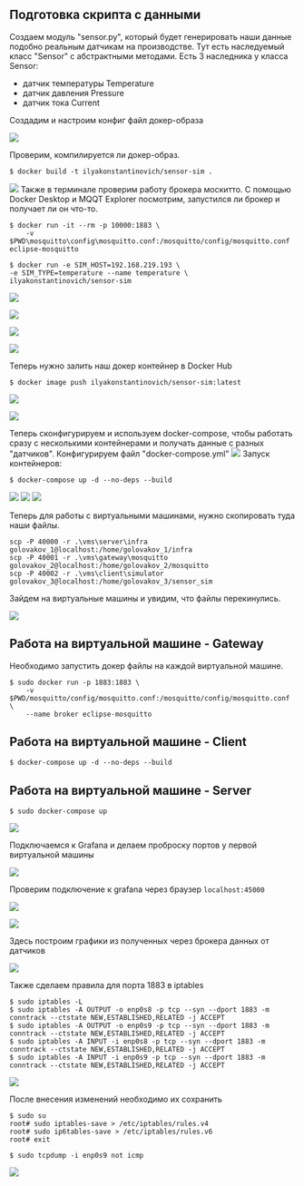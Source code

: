 ## Подготовка скрипта с данными

Создаем модуль "sensor.py", который будет генерировать наши данные подобно реальным датчикам на производстве. Тут есть наследуемый класс "Sensor" с абстрактными методами.
Есть 3 наследника у класса Sensor:
- датчик температуры Temperature
- датчик давления Pressure
- датчик тока Current

Создадим и настроим конфиг файл докер-образа

![](./assets/Screenshot_18.png) 

Проверим, компилируется ли докер-образ.

```shell
$ docker build -t ilyakonstantinovich/sensor-sim .
```
![](./assets/Screenshot_1.png) 
Также в  терминале проверим работу брокера москитто. С помощью Docker Desktop и MQQT Explorer посмотрим, запустился ли брокер и получает ли он что-то.
```shell
$ docker run -it --rm -p 10000:1883 \
    -v $PWD\mosquitto\config\mosquitto.conf:/mosquitto/config/mosquitto.conf  eclipse-mosquitto
```
```shell
$ docker run -e SIM_HOST=192.168.219.193 \
-e SIM_TYPE=temperature --name temperature \
ilyakonstantinovich/sensor-sim
```
![](./assets/Screenshot_2.png) 

![](./assets/Screenshot_3.png) 

![](./assets/Screenshot_4.png)

![](./assets/Screenshots/Screenshot_3.png)

Теперь нужно залить наш докер контейнер в Docker Hub

```shell
$ docker image push ilyakonstantinovich/sensor-sim:latest
```
![](./assets/Screenshot_5.png)


![](./assets/Screenshot_6.png)

Теперь сконфигурируем и используем docker-compose, чтобы работать сразу с несколькими контейнерами и получать данные с разных "датчиков". Конфигурируем файл "docker-compose.yml" 
![](./assets/Screenshot_10.png)
Запуск контейнеров:
```shell
$ docker-compose up -d --no-deps --build
```
![](./assets/Screenshot_7.png)
![](./assets/Screenshot_8.png)
![](./assets/Screenshot_9.png)

Теперь для работы с виртуальными машинами, нужно скопировать туда наши файлы.

```shell
scp -P 40000 -r .\vms\server\infra golovakov_1@localhost:/home/golovakov_1/infra
scp -P 40001 -r .\vms\gateway\mosquitto golovakov_2@localhost:/home/golovakov_2/mosquitto
scp -P 40002 -r .\vms\client\simulator golovakov_3@localhost:/home/golovakov_3/sensor_sim

```
Зайдем на виртуальные машины и увидим, что файлы перекинулись.

![](./assets/Screenshot_11.png)

## Работа на виртуальной машине - Gateway
Необходимо запустить докер файлы на каждой виртуальной машине.

```shell
$ sudo docker run -p 1883:1883 \
    -v $PWD/mosquitto/config/mosquitto.conf:/mosquitto/config/mosquitto.conf  \
    --name broker eclipse-mosquitto
```

## Работа на виртуальной машине - Client

```shell
$ docker-compose up -d --no-deps --build
```

## Работа на виртуальной машине - Server

```shell
$ sudo docker-compose up
```
![](./assets/Screenshot_20.png)

Подключаемся к Grafana  и делаем проброску портов у первой виртуальной машины 

![](./assets/Screenshot_21.png)

Проверим подключение к grafana через браузер ```localhost:45000```

![](./assets/Screenshot_13.png)

![](./assets/Screenshot_14.png)

Здесь построим графики из полученных через брокера данных от датчиков

![](./assets/Screenshot_15.png)

Также сделаем правила для порта 1883 в iptables

```shell
$ sudo iptables -L
$ sudo iptables -A OUTPUT -o enp0s8 -p tcp --syn --dport 1883 -m conntrack --ctstate NEW,ESTABLISHED,RELATED -j ACCEPT
$ sudo iptables -A OUTPUT -o enp0s9 -p tcp --syn --dport 1883 -m conntrack --ctstate NEW,ESTABLISHED,RELATED -j ACCEPT
$ sudo iptables -A INPUT -i enp0s8 -p tcp --syn --dport 1883 -m conntrack --ctstate NEW,ESTABLISHED,RELATED -j ACCEPT
$ sudo iptables -A INPUT -i enp0s9 -p tcp --syn --dport 1883 -m conntrack --ctstate NEW,ESTABLISHED,RELATED -j ACCEPT
```

![](./assets/Screenshot_17.png)

После внесения изменений необходимо их сохранить

```shell
$ sudo su
root# sudo iptables-save > /etc/iptables/rules.v4
root# sudo ip6tables-save > /etc/iptables/rules.v6
root# exit
```

```shell
$ sudo tcpdump -i enp0s9 not icmp
```

![](./assets/Screenshot_16.png)
